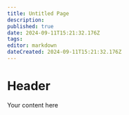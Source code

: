 ```yaml
---
title: Untitled Page
description: 
published: true
date: 2024-09-11T15:21:32.176Z
tags: 
editor: markdown
dateCreated: 2024-09-11T15:21:32.176Z
---
```


# Header
Your content here